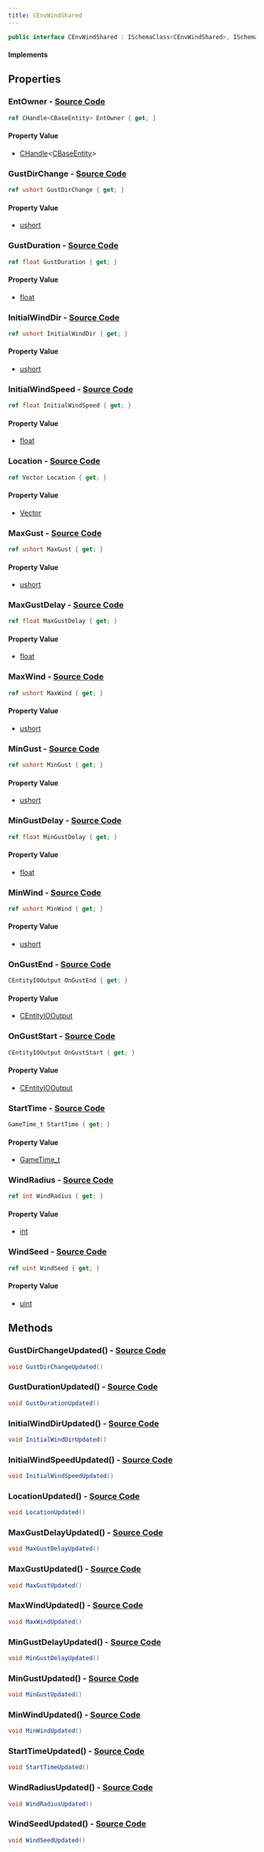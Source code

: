 ```yaml
---
title: CEnvWindShared
---
```


```csharp
public interface CEnvWindShared : ISchemaClass<CEnvWindShared>, ISchemaField, ISchemaClass, INativeHandle
```

#### Implements

## Properties

### **EntOwner** - [Source Code](https://github.com/swiftly-solution/swiftlys2/blob/main/managed/src/SwiftlyS2.Generated/Schemas/Interfaces/CEnvWindShared.cs#L48)

```csharp
ref CHandle<CBaseEntity> EntOwner { get; }
```

#### Property Value

- [CHandle](/docs/api/shared/natives/chandle-1)<[CBaseEntity](/docs/api/shared/schemadefinitions/cbaseentity)>

### **GustDirChange** - [Source Code](https://github.com/swiftly-solution/swiftlys2/blob/main/managed/src/SwiftlyS2.Generated/Schemas/Interfaces/CEnvWindShared.cs#L36)

```csharp
ref ushort GustDirChange { get; }
```

#### Property Value

- [ushort](https://learn.microsoft.com/dotnet/api/system.uint16)

### **GustDuration** - [Source Code](https://github.com/swiftly-solution/swiftlys2/blob/main/managed/src/SwiftlyS2.Generated/Schemas/Interfaces/CEnvWindShared.cs#L34)

```csharp
ref float GustDuration { get; }
```

#### Property Value

- [float](https://learn.microsoft.com/dotnet/api/system.single)

### **InitialWindDir** - [Source Code](https://github.com/swiftly-solution/swiftlys2/blob/main/managed/src/SwiftlyS2.Generated/Schemas/Interfaces/CEnvWindShared.cs#L38)

```csharp
ref ushort InitialWindDir { get; }
```

#### Property Value

- [ushort](https://learn.microsoft.com/dotnet/api/system.uint16)

### **InitialWindSpeed** - [Source Code](https://github.com/swiftly-solution/swiftlys2/blob/main/managed/src/SwiftlyS2.Generated/Schemas/Interfaces/CEnvWindShared.cs#L40)

```csharp
ref float InitialWindSpeed { get; }
```

#### Property Value

- [float](https://learn.microsoft.com/dotnet/api/system.single)

### **Location** - [Source Code](https://github.com/swiftly-solution/swiftlys2/blob/main/managed/src/SwiftlyS2.Generated/Schemas/Interfaces/CEnvWindShared.cs#L42)

```csharp
ref Vector Location { get; }
```

#### Property Value

- [Vector](/docs/api/shared/natives/vector)

### **MaxGust** - [Source Code](https://github.com/swiftly-solution/swiftlys2/blob/main/managed/src/SwiftlyS2.Generated/Schemas/Interfaces/CEnvWindShared.cs#L28)

```csharp
ref ushort MaxGust { get; }
```

#### Property Value

- [ushort](https://learn.microsoft.com/dotnet/api/system.uint16)

### **MaxGustDelay** - [Source Code](https://github.com/swiftly-solution/swiftlys2/blob/main/managed/src/SwiftlyS2.Generated/Schemas/Interfaces/CEnvWindShared.cs#L32)

```csharp
ref float MaxGustDelay { get; }
```

#### Property Value

- [float](https://learn.microsoft.com/dotnet/api/system.single)

### **MaxWind** - [Source Code](https://github.com/swiftly-solution/swiftlys2/blob/main/managed/src/SwiftlyS2.Generated/Schemas/Interfaces/CEnvWindShared.cs#L22)

```csharp
ref ushort MaxWind { get; }
```

#### Property Value

- [ushort](https://learn.microsoft.com/dotnet/api/system.uint16)

### **MinGust** - [Source Code](https://github.com/swiftly-solution/swiftlys2/blob/main/managed/src/SwiftlyS2.Generated/Schemas/Interfaces/CEnvWindShared.cs#L26)

```csharp
ref ushort MinGust { get; }
```

#### Property Value

- [ushort](https://learn.microsoft.com/dotnet/api/system.uint16)

### **MinGustDelay** - [Source Code](https://github.com/swiftly-solution/swiftlys2/blob/main/managed/src/SwiftlyS2.Generated/Schemas/Interfaces/CEnvWindShared.cs#L30)

```csharp
ref float MinGustDelay { get; }
```

#### Property Value

- [float](https://learn.microsoft.com/dotnet/api/system.single)

### **MinWind** - [Source Code](https://github.com/swiftly-solution/swiftlys2/blob/main/managed/src/SwiftlyS2.Generated/Schemas/Interfaces/CEnvWindShared.cs#L20)

```csharp
ref ushort MinWind { get; }
```

#### Property Value

- [ushort](https://learn.microsoft.com/dotnet/api/system.uint16)

### **OnGustEnd** - [Source Code](https://github.com/swiftly-solution/swiftlys2/blob/main/managed/src/SwiftlyS2.Generated/Schemas/Interfaces/CEnvWindShared.cs#L46)

```csharp
CEntityIOOutput OnGustEnd { get; }
```

#### Property Value

- [CEntityIOOutput](/docs/api/shared/schemadefinitions/centityiooutput)

### **OnGustStart** - [Source Code](https://github.com/swiftly-solution/swiftlys2/blob/main/managed/src/SwiftlyS2.Generated/Schemas/Interfaces/CEnvWindShared.cs#L44)

```csharp
CEntityIOOutput OnGustStart { get; }
```

#### Property Value

- [CEntityIOOutput](/docs/api/shared/schemadefinitions/centityiooutput)

### **StartTime** - [Source Code](https://github.com/swiftly-solution/swiftlys2/blob/main/managed/src/SwiftlyS2.Generated/Schemas/Interfaces/CEnvWindShared.cs#L16)

```csharp
GameTime_t StartTime { get; }
```

#### Property Value

- [GameTime_t](/docs/api/shared/schemadefinitions/gametime_t)

### **WindRadius** - [Source Code](https://github.com/swiftly-solution/swiftlys2/blob/main/managed/src/SwiftlyS2.Generated/Schemas/Interfaces/CEnvWindShared.cs#L24)

```csharp
ref int WindRadius { get; }
```

#### Property Value

- [int](https://learn.microsoft.com/dotnet/api/system.int32)

### **WindSeed** - [Source Code](https://github.com/swiftly-solution/swiftlys2/blob/main/managed/src/SwiftlyS2.Generated/Schemas/Interfaces/CEnvWindShared.cs#L18)

```csharp
ref uint WindSeed { get; }
```

#### Property Value

- [uint](https://learn.microsoft.com/dotnet/api/system.uint32)

## Methods

### **GustDirChangeUpdated()** - [Source Code](https://github.com/swiftly-solution/swiftlys2/blob/main/managed/src/SwiftlyS2.Generated/Schemas/Interfaces/CEnvWindShared.cs#L60)

```csharp
void GustDirChangeUpdated()
```

### **GustDurationUpdated()** - [Source Code](https://github.com/swiftly-solution/swiftlys2/blob/main/managed/src/SwiftlyS2.Generated/Schemas/Interfaces/CEnvWindShared.cs#L59)

```csharp
void GustDurationUpdated()
```

### **InitialWindDirUpdated()** - [Source Code](https://github.com/swiftly-solution/swiftlys2/blob/main/managed/src/SwiftlyS2.Generated/Schemas/Interfaces/CEnvWindShared.cs#L61)

```csharp
void InitialWindDirUpdated()
```

### **InitialWindSpeedUpdated()** - [Source Code](https://github.com/swiftly-solution/swiftlys2/blob/main/managed/src/SwiftlyS2.Generated/Schemas/Interfaces/CEnvWindShared.cs#L62)

```csharp
void InitialWindSpeedUpdated()
```

### **LocationUpdated()** - [Source Code](https://github.com/swiftly-solution/swiftlys2/blob/main/managed/src/SwiftlyS2.Generated/Schemas/Interfaces/CEnvWindShared.cs#L63)

```csharp
void LocationUpdated()
```

### **MaxGustDelayUpdated()** - [Source Code](https://github.com/swiftly-solution/swiftlys2/blob/main/managed/src/SwiftlyS2.Generated/Schemas/Interfaces/CEnvWindShared.cs#L58)

```csharp
void MaxGustDelayUpdated()
```

### **MaxGustUpdated()** - [Source Code](https://github.com/swiftly-solution/swiftlys2/blob/main/managed/src/SwiftlyS2.Generated/Schemas/Interfaces/CEnvWindShared.cs#L56)

```csharp
void MaxGustUpdated()
```

### **MaxWindUpdated()** - [Source Code](https://github.com/swiftly-solution/swiftlys2/blob/main/managed/src/SwiftlyS2.Generated/Schemas/Interfaces/CEnvWindShared.cs#L53)

```csharp
void MaxWindUpdated()
```

### **MinGustDelayUpdated()** - [Source Code](https://github.com/swiftly-solution/swiftlys2/blob/main/managed/src/SwiftlyS2.Generated/Schemas/Interfaces/CEnvWindShared.cs#L57)

```csharp
void MinGustDelayUpdated()
```

### **MinGustUpdated()** - [Source Code](https://github.com/swiftly-solution/swiftlys2/blob/main/managed/src/SwiftlyS2.Generated/Schemas/Interfaces/CEnvWindShared.cs#L55)

```csharp
void MinGustUpdated()
```

### **MinWindUpdated()** - [Source Code](https://github.com/swiftly-solution/swiftlys2/blob/main/managed/src/SwiftlyS2.Generated/Schemas/Interfaces/CEnvWindShared.cs#L52)

```csharp
void MinWindUpdated()
```

### **StartTimeUpdated()** - [Source Code](https://github.com/swiftly-solution/swiftlys2/blob/main/managed/src/SwiftlyS2.Generated/Schemas/Interfaces/CEnvWindShared.cs#L50)

```csharp
void StartTimeUpdated()
```

### **WindRadiusUpdated()** - [Source Code](https://github.com/swiftly-solution/swiftlys2/blob/main/managed/src/SwiftlyS2.Generated/Schemas/Interfaces/CEnvWindShared.cs#L54)

```csharp
void WindRadiusUpdated()
```

### **WindSeedUpdated()** - [Source Code](https://github.com/swiftly-solution/swiftlys2/blob/main/managed/src/SwiftlyS2.Generated/Schemas/Interfaces/CEnvWindShared.cs#L51)

```csharp
void WindSeedUpdated()
```

